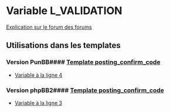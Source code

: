 # Variable L_VALIDATION
[Explication sur le forum des forums](http://forum.forumactif.com/t294113-listing-des-variables#L_VALIDATION)
## Utilisations dans les templates
### Version PunBB#### [Template posting_confirm_code](punbb/posting_confirm_code.md)
* [Variable à la ligne 4](../punbb/posting_confirm_code.tpl#L4)
### Version phpBB2#### [Template posting_confirm_code](subsilver/posting_confirm_code.md)
* [Variable à la ligne 3](../subsilver/posting_confirm_code.tpl#L3)